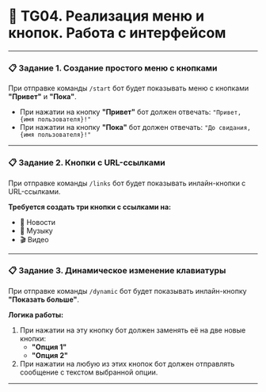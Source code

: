 # 🤖 TG04. Реализация меню и кнопок. Работа с интерфейсом

---

### 📋 Задание 1. Создание простого меню с кнопками

При отправке команды `/start` бот будет показывать меню с кнопками **"Привет"** и **"Пока"**. 
- При нажатии на кнопку **"Привет"** бот должен отвечать: `"Привет, {имя пользователя}!"`
- При нажатии на кнопку **"Пока"** бот должен отвечать: `"До свидания, {имя пользователя}!"`
---

### 📋 Задание 2. Кнопки с URL-ссылками

При отправке команды `/links` бот будет показывать инлайн-кнопки с URL-ссылками. 

**Требуется создать три кнопки с ссылками на:**
- 📰 Новости
- 🎵 Музыку  
- 🎬 Видео

---
### 📋 Задание 3. Динамическое изменение клавиатуры

При отправке команды `/dynamic` бот будет показывать инлайн-кнопку **"Показать больше"**.

**Логика работы:**
1. При нажатии на эту кнопку бот должен заменять её на две новые кнопки:
   - **"Опция 1"**
   - **"Опция 2"**
2. При нажатии на любую из этих кнопок бот должен отправлять сообщение с текстом выбранной опции.

---